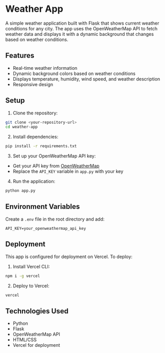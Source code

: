 # Weather App

A simple weather application built with Flask that shows current weather conditions for any city. The app uses the OpenWeatherMap API to fetch weather data and displays it with a dynamic background that changes based on weather conditions.

## Features

- Real-time weather information
- Dynamic background colors based on weather conditions
- Displays temperature, humidity, wind speed, and weather description
- Responsive design

## Setup

1. Clone the repository:
```bash
git clone <your-repository-url>
cd weather-app
```

2. Install dependencies:
```bash
pip install -r requirements.txt
```

3. Set up your OpenWeatherMap API key:
- Get your API key from [OpenWeatherMap](https://openweathermap.org/api)
- Replace the `API_KEY` variable in `app.py` with your key

4. Run the application:
```bash
python app.py
```

## Environment Variables

Create a `.env` file in the root directory and add:
```
API_KEY=your_openweathermap_api_key
```

## Deployment

This app is configured for deployment on Vercel. To deploy:

1. Install Vercel CLI:
```bash
npm i -g vercel
```

2. Deploy to Vercel:
```bash
vercel
```

## Technologies Used

- Python
- Flask
- OpenWeatherMap API
- HTML/CSS
- Vercel for deployment 